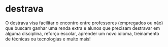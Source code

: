 # destrava
O destrava visa facilitar o encontro entre professores (empregados ou não) que buscam ganhar uma renda extra e alunos que precisam destravar em alguma disciplina,  reforço escolar, aprender um novo idioma, treinamento de técnicas ou tecnologias e muito mais!
